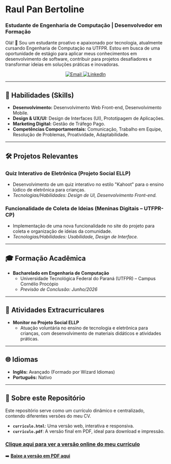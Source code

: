 # Raul Pan Bertoline
### Estudante de Engenharia de Computação | Desenvolvedor em Formação

Olá! 👋 Sou um estudante proativo e apaixonado por tecnologia, atualmente cursando Engenharia de Computação na UTFPR. Estou em busca de uma oportunidade de estágio para aplicar meus conhecimentos em desenvolvimento de software, contribuir para projetos desafiadores e transformar ideias em soluções práticas e inovadoras.

<div align="center">
  <a href="mailto:raulbertoline@gmail.com">
    <img src="https://img.shields.io/badge/Email-D14836?style=for-the-badge&logo=gmail&logoColor=white" alt="Email">
  </a>
  <a href="https://www.linkedin.com/in/raul-pan-bertoline" target="_blank">
    <img src="https://img.shields.io/badge/LinkedIn-0077B5?style=for-the-badge&logo=linkedin&logoColor=white" alt="LinkedIn">
  </a>
  </div>

---

## 🚀 Habilidades (Skills)

* **Desenvolvimento:** Desenvolvimento Web Front-end, Desenvolvimento Mobile.
* **Design & UX/UI:** Design de Interfaces (UI), Prototipagem de Aplicações.
* **Marketing Digital:** Gestão de Tráfego Pago.
* **Competências Comportamentais:** Comunicação, Trabalho em Equipe, Resolução de Problemas, Proatividade, Adaptabilidade.

---

## 🛠️ Projetos Relevantes

### Quiz Interativo de Eletrônica (Projeto Social ELLP)
* Desenvolvimento de um quiz interativo no estilo "Kahoot" para o ensino lúdico de eletrônica para crianças.
* *Tecnologias/Habilidades: Design de UI, Desenvolvimento Front-end.*

### Funcionalidade de Coleta de Ideias (Meninas Digitais – UTFPR-CP)
* Implementação de uma nova funcionalidade no site do projeto para coleta e organização de ideias da comunidade.
* *Tecnologias/Habilidades: Usabilidade, Design de Interface.*

---

## 🎓 Formação Acadêmica

* **Bacharelado em Engenharia de Computação**
    * Universidade Tecnológica Federal do Paraná (UTFPR) – Campus Cornélio Procópio
    * *Previsão de Conclusão: Junho/2026*

---

## 🌟 Atividades Extracurriculares

* **Monitor no Projeto Social ELLP**
    * Atuação voluntária no ensino de tecnologia e eletrônica para crianças, com desenvolvimento de materiais didáticos e atividades práticas.

---

## 🌐 Idiomas

* **Inglês:** Avançado (Formado por Wizard Idiomas)
* **Português:** Nativo

---

## 📄 Sobre este Repositório

Este repositório serve como um currículo dinâmico e centralizado, contendo diferentes versões do meu CV.

* **`curriculo.html`**: Uma versão web, interativa e responsiva.
* **`curriculo.pdf`**: A versão final em PDF, ideal para download e impressão.

### [Clique aqui para ver a versão online do meu currículo](https://SEU-NOME-DE-USUARIO.github.io/NOME-DO-SEU-REPOSITORIO/)

➡️ **[Baixe a versão em PDF aqui](./Curriculum_Vitae.pdf)**
